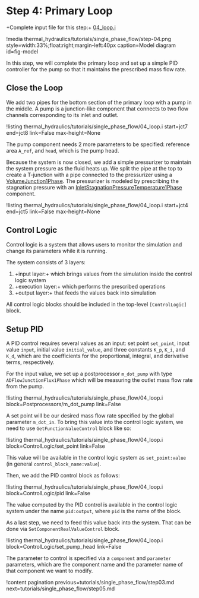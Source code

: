 # Step 4: Primary Loop

+Complete input file for this step:+ [04_loop.i](thermal_hydraulics/tutorials/single_phase_flow/04_loop.i)

!media thermal_hydraulics/tutorials/single_phase_flow/step-04.png
       style=width:33%;float:right;margin-left:40px
       caption=Model diagram
       id=fig-model

In this step, we will complete the primary loop and set up a simple PID controller for the pump so that
it maintains the prescribed mass flow rate.

## Close the Loop

We add two pipes for the bottom section of the primary loop with a pump in the middle.
A pump is a junction-like component that connects to two flow channels corresponding to its inlet and outlet.

!listing thermal_hydraulics/tutorials/single_phase_flow/04_loop.i
         start=jct7
         end=jct8
         link=False
         max-height=None

The pump component needs 2 more parameters to be specified: reference area `A_ref`, and `head`,
which is the pump head.


Because the system is now closed, we add a simple pressurizer to maintain the system pressure as the fluid heats up. We split the pipe at the top to create a T-junction with a pipe connected to the pressurizer using a [VolumeJunction1Phase](source/components/VolumeJunction1Phase.md). The pressurizer is modeled by prescribing the stagnation pressure with an [InletStagnationPressureTemperature1Phase](source/components/InletStagnationPressureTemperature1Phase.md) component.

!listing thermal_hydraulics/tutorials/single_phase_flow/04_loop.i
         start=jct4
         end=jct5
         link=False
         max-height=None

## Control Logic

Control logic is a system that allows users to monitor the simulation and change its parameters
while it is running.

The system consists of 3 layers:

1. +input layer:+ which brings values from the simulation inside the control logic system
2. +execution layer:+ which performs the prescribed operations
3. +output layer:+ that feeds the values back into simulation

All control logic blocks should be included in the top-level `[ControlLogic]` block.

## Setup PID

A PID control requires several values as an input: set point `set_point`, input value `input`,
initial value `initial_value`, and three constants `K_p`, `K_i`, and `K_d`, which are the coefficients
for the proportional, integral, and derivative terms, respectively.

For the input value, we set up a postprocessor `m_dot_pump` with type `ADFlowJunctionFlux1Phase`
which will be measuring the outlet mass flow rate from the pump.

!listing thermal_hydraulics/tutorials/single_phase_flow/04_loop.i
         block=Postprocessors/m_dot_pump
         link=False

A set point will be our desired mass flow rate specified by the global parameter `m_dot_in`.
To bring this value into the control logic system, we need to use `GetFunctionValueControl` block
like so:

!listing thermal_hydraulics/tutorials/single_phase_flow/04_loop.i
         block=ControlLogic/set_point
         link=False

This value will be available in the control logic system as `set_point:value` (in general
`control_block_name:value`).

Then, we add the PID control block as follows:

!listing thermal_hydraulics/tutorials/single_phase_flow/04_loop.i
         block=ControlLogic/pid
         link=False

The value computed by the PID control is available in the control logic system under the name
`pid:output`, where `pid` is the name of the block.

As a last step, we need to feed this value back into the system.
That can be done via `SetComponentRealValueControl` block.

!listing thermal_hydraulics/tutorials/single_phase_flow/04_loop.i
         block=ControlLogic/set_pump_head
         link=False

The parameter to control is specified via a `component` and `parameter` parameters, which are
the component name and the parameter name of that component we want to modify.


!content pagination previous=tutorials/single_phase_flow/step03.md
                    next=tutorials/single_phase_flow/step05.md
